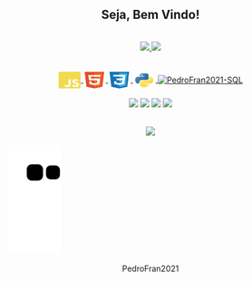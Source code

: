 
<div align="center">
<h2> Seja, Bem Vindo!</h2>
</div>
</br>
<div align="center">
  <div align="center">
  <a href="https://github.com/PedroFran2021">
    <img height="180em" src="https://github-readme-stats.vercel.app/api?username=PedroFran2021&show_icons=true&theme=dark&include_all_commits=true&count_private=true"/>
    <img height="180em" src="https://github-readme-stats.vercel.app/api/top-langs/?username=PedroFran2021&layout=compact&langs_count=7&theme=dark"/>
</div>
</div>
</br>
 <div align="center">
<div style="display: inline_block"><br>
  <img align="center" alt="PedroFran2021-Js" height="30" width="40" src="https://raw.githubusercontent.com/devicons/devicon/master/icons/javascript/javascript-plain.svg">
  <img align="center" alt="PedroFran2021-HTML" height="30" width="40" src="https://raw.githubusercontent.com/devicons/devicon/master/icons/html5/html5-original.svg">
  <img align="center" alt="PedroFran2021-CSS" height="30" width="40" src="https://raw.githubusercontent.com/devicons/devicon/master/icons/css3/css3-original.svg">
  <img align="center" alt="PedroFran2021-Python" height="30" width="40" src="https://raw.githubusercontent.com/devicons/devicon/master/icons/python/python-original.svg">
   <img align="center" alt="PedroFran2021-SQL" height="30" width="40" src="https://cdn.jsdelivr.net/gh/devicons/devicon/icons/adonisjs/adonisjs-original.svg" />
          
  </div>
 </div>
</br>

 <div align="center">
  <a href="https://www.youtube.com/@pedrofranca4974" target="_blank"><img src="https://img.shields.io/badge/YouTube-FF0000?style=for-the-badge&logo=youtube&logoColor=white" target="_blank"></a>
  <a href="https://instagram.com/pedroofra?igshid=YmMyMTA2M2Y=" target="_blank"><img src="https://img.shields.io/badge/-Instagram-%23E4405F?style=for-the-badge&logo=instagram&logoColor=white" target="_blank"></a> 
  <a href = "mailto:pedroaugustoff33@gmail.com"><img src="https://img.shields.io/badge/-Gmail-%23333?style=for-the-badge&logo=gmail&logoColor=white" target="_blank"></a>
  <a href="https://www.linkedin.com/in/pedro-augusto-freitas-fran%C3%A7a-45362121a" target="_blank"><img src="https://img.shields.io/badge/-LinkedIn-%230077B5?style=for-the-badge&logo=linkedin&logoColor=white" target="_blank"></a> 
</div>
</br>
<p align="center">   <img alingn="center" src="https://profile-counter.glitch.me/PedroFran2021/count.svg" /></p>

![snake gif](https://github.com/RuandersonSouza/FormandoDev/blob/output/github-contribution-grid-snake.svg)

<div align="center"> PedroFran2021

